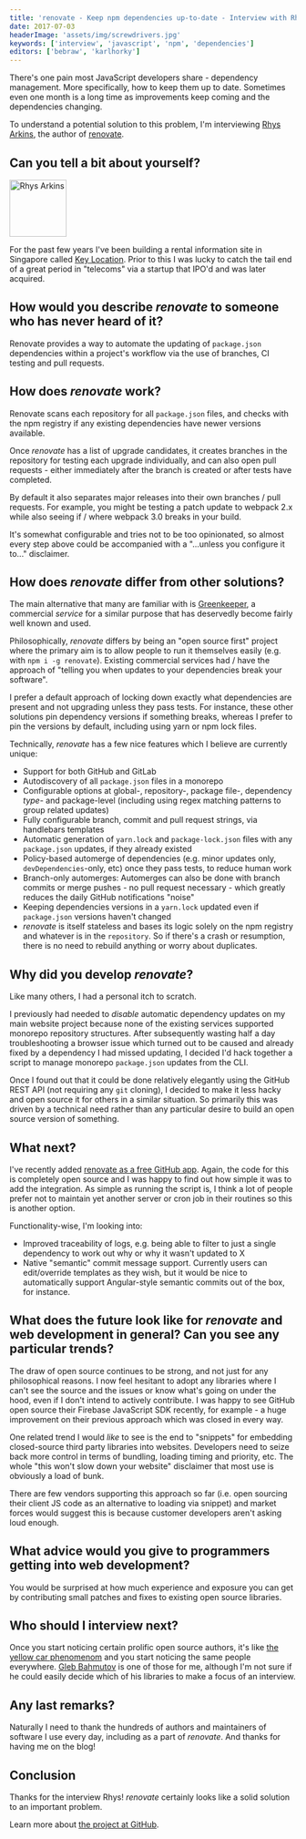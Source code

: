 ```yaml
---
title: 'renovate - Keep npm dependencies up-to-date - Interview with Rhys Arkins'
date: 2017-07-03
headerImage: 'assets/img/screwdrivers.jpg'
keywords: ['interview', 'javascript', 'npm', 'dependencies']
editors: ['bebraw', 'karlhorky']
---
```


There's one pain most JavaScript developers share - dependency management. More specifically, how to keep them up to date. Sometimes even one month is a long time as improvements keep coming and the dependencies changing.

To understand a potential solution to this problem, I'm interviewing [Rhys Arkins](https://twitter.com/rarkins), the author of [renovate](https://www.npmjs.com/package/renovate).

## Can you tell a bit about yourself?

<p>
<span class="author">
  <img src="https://www.gravatar.com/avatar/3cf3527d1ff144dd61717720c458802b?s=200" alt="Rhys Arkins" class="author" width="100" height="100" />
</span>

For the past few years I've been building a rental information site in Singapore called [Key Location](https://keylocation.sg). Prior to this I was lucky to catch the tail end of a great period in "telecoms" via a startup that IPO'd and was later acquired.
</p>

## How would you describe *renovate* to someone who has never heard of it?

Renovate provides a way to automate the updating of `package.json` dependencies within a project's workflow via the use of branches, CI testing and pull requests.

## How does *renovate* work?

Renovate scans each repository for all `package.json` files, and checks with the npm registry if any existing dependencies have newer versions available.

Once *renovate* has a list of upgrade candidates, it creates branches in the repository for testing each upgrade individually, and can also open pull requests - either immediately after the branch is created or after tests have completed.

By default it also separates major releases into their own branches / pull requests. For example, you might be testing a patch update to webpack 2.x while also seeing if / where webpack 3.0 breaks in your build.

It's somewhat configurable and tries not to be too opinionated, so almost every step above could be accompanied with a "...unless you configure it to..." disclaimer.

## How does *renovate* differ from other solutions?

The main alternative that many are familiar with is [Greenkeeper](https://greenkeeper.io/), a commercial *service* for a similar purpose that has deservedly become fairly well known and used.

Philosophically, *renovate* differs by being an "open source first" project where the primary aim is to allow people to run it themselves easily (e.g. with `npm i -g renovate`). Existing commercial services had / have the approach of "telling you when updates to your dependencies break your software".

I prefer a default approach of locking down exactly what dependencies are present and not upgrading unless they pass tests. For instance, these other solutions pin dependency versions if something breaks, whereas I prefer to pin the versions by default, including using yarn or npm lock files.

Technically, *renovate* has a few nice features which I believe are currently unique:

- Support for both GitHub and GitLab
- Autodiscovery of all `package.json` files in a monorepo
- Configurable options at global-, repository-, package file-, dependency *type*- and package-level (including using regex matching patterns to group related updates)
- Fully configurable branch, commit and pull request strings, via handlebars templates
- Automatic generation of `yarn.lock` and `package-lock.json` files with any `package.json` updates, if they already existed
- Policy-based automerge of dependencies (e.g. minor updates only, `devDependencies`-only, etc) once they pass tests, to reduce human work
- Branch-only automerges: Automerges can also be done with branch commits or merge pushes - no pull request necessary - which greatly reduces the daily GitHub notifications "noise"
- Keeping dependencies versions in a `yarn.lock` updated even if `package.json` versions haven't changed
- *renovate* is itself stateless and bases its logic solely on the npm registry and whatever is in the `repository`. So if there's a crash or resumption, there is no need to rebuild anything or worry about duplicates.

## Why did you develop *renovate*?

Like many others, I had a personal itch to scratch.

I previously had needed to *disable* automatic dependency updates on my main website project because none of the existing services supported monorepo repository structures. After subsequently wasting half a day troubleshooting a browser issue which turned out to be caused and already fixed by a dependency I had missed updating, I decided I'd hack together a script to manage monorepo `package.json` updates from the CLI.

Once I found out that it could be done relatively elegantly using the GitHub REST API (not requiring any `git` cloning), I decided to make it less hacky and open source it for others in a similar situation. So primarily this was driven by a technical need rather than any particular desire to build an open source version of something.

## What next?

I've recently added [renovate as a free GitHub app](https://github.com/apps/renovate). Again, the code for this is completely open source and I was happy to find out how simple it was to add the integration. As simple as running the script is, I think a lot of people prefer not to maintain yet another server or cron job in their routines so this is another option.

Functionality-wise, I'm looking into:

- Improved traceability of logs, e.g. being able to filter to just a single dependency to work out why or why it wasn't updated to X
- Native "semantic" commit message support. Currently users can edit/override templates as they wish, but it would be nice to automatically support Angular-style semantic commits out of the box, for instance.

## What does the future look like for *renovate* and web development in general? Can you see any particular trends?

The draw of open source continues to be strong, and not just for any philosophical reasons. I now feel hesitant to adopt any libraries where I can't see the source and the issues or know what's going on under the hood, even if I don't intend to actively contribute. I was happy to see GitHub open source their Firebase JavaScript SDK recently, for example - a huge improvement on their previous approach which was closed in every way.

One related trend I would *like* to see is the end to "snippets" for embedding closed-source third party libraries into websites. Developers need to seize back more control in terms of bundling, loading timing and priority, etc. The whole "this won't slow down your website" disclaimer that most use is obviously a load of bunk.

There are few vendors supporting this approach so far (i.e. open sourcing their client JS code as an alternative to loading via snippet) and market forces would suggest this is because customer developers aren't asking loud enough.

## What advice would you give to programmers getting into web development?

You would be surprised at how much experience and exposure you can get by contributing small patches and fixes to existing open source libraries.

## Who should I interview next?

Once you start noticing certain prolific open source authors, it's like [the yellow car phenomenom](https://www.inc.com/lee-colan/how-to-use-the-yellow-car-phenomenon.html) and you start noticing the same people everywhere. [Gleb Bahmutov](https://github.com/bahmutov) is one of those for me, although I'm not sure if he could easily decide which of his libraries to make a focus of an interview.

## Any last remarks?

Naturally I need to thank the hundreds of authors and maintainers of software I use every day, including as a part of *renovate*. And thanks for having me on the blog!

## Conclusion

Thanks for the interview Rhys! *renovate* certainly looks like a solid solution to an important problem.

Learn more about [the project at GitHub](https://github.com/singapore/renovate).
